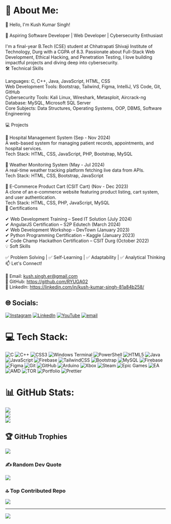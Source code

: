 # 💫 About Me:
👋 Hello, I'm Kush Kumar Singh!<br><br>🚀 Aspiring Software Developer | Web Developer | Cybersecurity Enthusiast<br><br>I'm a final-year B.Tech (CSE) student at Chhatrapati Shivaji Institute of Technology, Durg with a CGPA of 8.3. Passionate about Full-Stack Web Development, Ethical Hacking, and Penetration Testing, I love building impactful projects and diving deep into cybersecurity.<br>🛠️ Technical Skills<br><br>    Languages: C, C++, Java, JavaScript, HTML, CSS<br>    Web Development Tools: Bootstrap, Tailwind, Figma, IntelliJ, VS Code, Git, GitHub<br>    Cybersecurity Tools: Kali Linux, Wireshark, Metasploit, Aircrack-ng<br>    Database: MySQL, Microsoft SQL Server<br>    Core Subjects: Data Structures, Operating Systems, OOP, DBMS, Software Engineering<br><br>💻 Projects<br><br>🔹 Hospital Management System (Sep - Nov 2024)<br>A web-based system for managing patient records, appointments, and hospital services.<br>Tech Stack: HTML, CSS, JavaScript, PHP, Bootstrap, MySQL<br><br>🔹 Weather Monitoring System (May - Jul 2024)<br>A real-time weather tracking platform fetching live data from APIs.<br>Tech Stack: HTML, CSS, Bootstrap, JavaScript<br><br>🔹 E-Commerce Product Cart (CSIT Cart) (Nov - Dec 2023)<br>A clone of an e-commerce website featuring product listing, cart system, and user authentication.<br>Tech Stack: HTML, CSS, PHP, JavaScript, MySQL<br>📜 Certifications<br><br>✔ Web Development Training – Seed IT Solution (July 2024)<br>✔ AngularJS Certification – S2P Edutech (March 2024)<br>✔ Web Development Workshop – DevTown (January 2023)<br>✔ Python Programming Certification – Kaggle (January 2023)<br>✔ Code Champ Hackathon Certification – CSIT Durg (October 2022)<br>💡 Soft Skills<br><br>✅ Problem Solving | ✅ Self-Learning | ✅ Adaptability | ✅ Analytical Thinking<br>📫 Let's Connect!<br><br>📧 Email: kush.singh.er@gmail.com<br>🔗 GitHub: https://github.com/RYUGA02<br>🔗 LinkedIn: https://linkedin.com/in/kush-kumar-singh-81a84b258/<br>


## 🌐 Socials:
[![Instagram](https://img.shields.io/badge/Instagram-%23E4405F.svg?logo=Instagram&logoColor=white)](https://instagram.com/kush_kumar_singh_rajput_) [![LinkedIn](https://img.shields.io/badge/LinkedIn-%230077B5.svg?logo=linkedin&logoColor=white)](https://linkedin.com/in/kush-kumar-singh-81a84b258/) [![YouTube](https://img.shields.io/badge/YouTube-%23FF0000.svg?logo=YouTube&logoColor=white)](https://youtube.com/@kushkumarsingh7207) [![email](https://img.shields.io/badge/Email-D14836?logo=gmail&logoColor=white)](mailto:kush.singh.er@gmail.com) 

# 💻 Tech Stack:
![C](https://img.shields.io/badge/c-%2300599C.svg?style=for-the-badge&logo=c&logoColor=white) ![C++](https://img.shields.io/badge/c++-%2300599C.svg?style=for-the-badge&logo=c%2B%2B&logoColor=white) ![CSS3](https://img.shields.io/badge/css3-%231572B6.svg?style=for-the-badge&logo=css3&logoColor=white) ![Windows Terminal](https://img.shields.io/badge/Windows%20Terminal-%234D4D4D.svg?style=for-the-badge&logo=windows-terminal&logoColor=white) ![PowerShell](https://img.shields.io/badge/PowerShell-%235391FE.svg?style=for-the-badge&logo=powershell&logoColor=white) ![HTML5](https://img.shields.io/badge/html5-%23E34F26.svg?style=for-the-badge&logo=html5&logoColor=white) ![Java](https://img.shields.io/badge/java-%23ED8B00.svg?style=for-the-badge&logo=openjdk&logoColor=white) ![JavaScript](https://img.shields.io/badge/javascript-%23323330.svg?style=for-the-badge&logo=javascript&logoColor=%23F7DF1E) ![Firebase](https://img.shields.io/badge/firebase-%23039BE5.svg?style=for-the-badge&logo=firebase) ![TailwindCSS](https://img.shields.io/badge/tailwindcss-%2338B2AC.svg?style=for-the-badge&logo=tailwind-css&logoColor=white) ![Bootstrap](https://img.shields.io/badge/bootstrap-%238511FA.svg?style=for-the-badge&logo=bootstrap&logoColor=white) ![MySQL](https://img.shields.io/badge/mysql-4479A1.svg?style=for-the-badge&logo=mysql&logoColor=white) ![Firebase](https://img.shields.io/badge/firebase-a08021?style=for-the-badge&logo=firebase&logoColor=ffcd34) ![Figma](https://img.shields.io/badge/figma-%23F24E1E.svg?style=for-the-badge&logo=figma&logoColor=white) ![Git](https://img.shields.io/badge/git-%23F05033.svg?style=for-the-badge&logo=git&logoColor=white) ![GitHub](https://img.shields.io/badge/github-%23121011.svg?style=for-the-badge&logo=github&logoColor=white) ![Arduino](https://img.shields.io/badge/-Arduino-00979D?style=for-the-badge&logo=Arduino&logoColor=white) ![Xbox](https://img.shields.io/badge/xbox-%23107C10.svg?style=for-the-badge&logo=xbox&logoColor=white) ![Steam](https://img.shields.io/badge/steam-%23000000.svg?style=for-the-badge&logo=steam&logoColor=white) ![Epic Games](https://img.shields.io/badge/epicgames-%23313131.svg?style=for-the-badge&logo=epicgames&logoColor=white) ![EA](https://img.shields.io/badge/ea-%23000000.svg?style=for-the-badge&logo=ea&logoColor=white) ![AMD](https://img.shields.io/badge/AMD-%23000000.svg?style=for-the-badge&logo=amd&logoColor=white) ![TOR](https://img.shields.io/badge/tor-%237E4798.svg?style=for-the-badge&logo=tor-project&logoColor=white) ![Portfolio](https://img.shields.io/badge/Portfolio-%23000000.svg?style=for-the-badge&logo=firefox&logoColor=#FF7139) ![Prettier](https://img.shields.io/badge/prettier-%23F7B93E.svg?style=for-the-badge&logo=prettier&logoColor=black)
# 📊 GitHub Stats:
![](https://github-readme-stats.vercel.app/api?username=RYUGA02&theme=dark&hide_border=false&include_all_commits=true&count_private=false)<br/>
![](https://nirzak-streak-stats.vercel.app/?user=RYUGA02&theme=dark&hide_border=false)<br/>
![](https://github-readme-stats.vercel.app/api/top-langs/?username=RYUGA02&theme=dark&hide_border=false&include_all_commits=true&count_private=false&layout=compact)

## 🏆 GitHub Trophies
![](https://github-profile-trophy.vercel.app/?username=RYUGA02&theme=radical&no-frame=false&no-bg=true&margin-w=4)

### ✍️ Random Dev Quote
![](https://quotes-github-readme.vercel.app/api?type=horizontal&theme=radical)

### 🔝 Top Contributed Repo
![](https://github-contributor-stats.vercel.app/api?username=RYUGA02&limit=5&theme=dark&combine_all_yearly_contributions=true)

---
[![](https://visitcount.itsvg.in/api?id=RYUGA02&icon=0&color=0)](https://visitcount.itsvg.in)

<!-- Proudly created with GPRM ( https://gprm.itsvg.in ) -->

